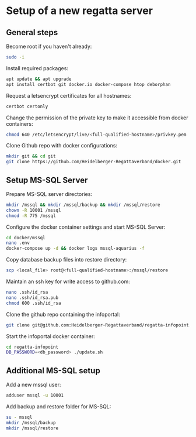 # Setup of a new regatta server

## General steps
Become root if you haven't already:
```bash
sudo -i
```

Install required packages:
```bash
apt update && apt upgrade
apt install certbot git docker.io docker-compose htop deborphan
```

Request a letsencrypt certificates for all hostnames:
```bash
certbot certonly
```

Change the permission of the private key to make it accessible from docker containers:
```bash
chmod 640 /etc/letsencrypt/live/<full-qualified-hostname>/privkey.pem
```

Clone Github repo with docker configurations:
```bash
mkdir git && cd git
git clone https://github.com/Heidelberger-Regattaverband/docker.git
```

## Setup MS-SQL Server

Prepare MS-SQL server directories:
```bash
mkdir /mssql && mkdir /mssql/backup && mkdir /mssql/restore
chown -R 10001 /mssql
chmod -R 775 /mssql
```

Configure the docker container settings and start MS-SQL Server:
```bash
cd docker/mssql
nano .env
docker-compose up -d && docker logs mssql-aquarius -f
```

Copy database backup files into restore directory:
```bash
scp <local_file> root@<full-qualified-hostname>:/mssql/restore
```

Maintain an ssh key for write access to github.com:
```bash
nano .ssh/id_rsa
nano .ssh/id_rsa.pub
chmod 600 .ssh/id_rsa
```

Clone the github repo containing the infoportal:
```bash
git clone git@github.com:Heidelberger-Regattaverband/regatta-infopoint.git
```

Start the infoportal docker container:
```bash
cd regatta-infopoint
DB_PASSWORD=<db_password> ./update.sh
```

## Additional MS-SQL setup

Add a new mssql user:
```bash
adduser mssql -u 10001
```

Add backup and restore folder for MS-SQL:
```bash
su - mssql
mkdir /mssql/backup
mkdir /mssql/restore
```
